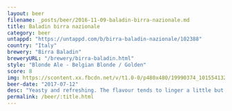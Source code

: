 ```yaml
---
layout: beer
filename: _posts/beer/2016-11-09-baladin-birra-nazionale.md
title: Baladin birra nazionale
category: beer
untappd: "https://untappd.com/b/birra-baladin-nazionale/102388"
country: "Italy"
brewery: "Birra Baladin"
breweryURL: "/brewery/birra-baladin.html"
style: "Blonde Ale - Belgian Blonde / Golden"
score: 8
img: https://scontent.xx.fbcdn.net/v/t1.0-0/p480x480/19990374_10155413263983745_2848254889207939251_n.jpg?_nc_cat=103&_nc_ht=scontent.xx&oh=d79e464902ec7a631147979566a2a204&oe=5CAA6FA5
beer-date: "2017-07-12"
desc: "Yeasty and refreshing. The flavour tends to linger a little but there's something to this that really elevates it. Nice amount of fizz"
permalink: /beer/:title.html
---
```


